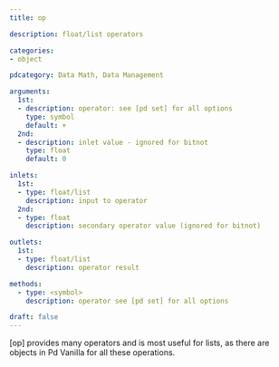 ```yaml
---
title: op

description: float/list operators

categories:
- object

pdcategory: Data Math, Data Management

arguments:
  1st:
  - description: operator: see [pd set] for all options
    type: symbol
    default: +
  2nd:
  - description: inlet value - ignored for bitnot
    type: float
    default: 0

inlets:
  1st:
  - type: float/list
    description: input to operator
  2nd:
  - type: float
    description: secondary operator value (ignored for bitnot)

outlets:
  1st:
  - type: float/list
    description: operator result

methods:
  - type: <symbol>
    description: operator see [pd set] for all options

draft: false
---
```


[op] provides many operators and is most useful for lists, as there are objects in Pd Vanilla for all these operations.
